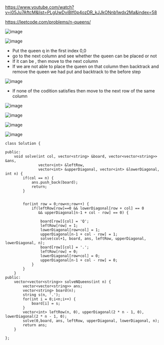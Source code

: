 https://www.youtube.com/watch?v=i05Ju7AftcM&list=PLgUwDviBIf0p4ozDR_kJJkONnb1wdx2Ma&index=58

https://leetcode.com/problems/n-queens/

![image](https://user-images.githubusercontent.com/53824950/143082282-76230f6c-c30d-4e31-be42-0e04f160c793.png)

![image](https://user-images.githubusercontent.com/53824950/143082550-af9070b1-58a0-41d9-a43c-6bb152f49ed2.png)

- Put the queen q in the first index 0,0
- go to the next column and see whether the queen can be placed or not 
- If it can be , then move to the next column
- If we are not able to place the queen on that column then backtrack and remove the queen we had put and backtrack to the before step

![image](https://user-images.githubusercontent.com/53824950/143084214-5bd77837-fe05-44b8-af0b-5e9082f89431.png)

- If none of the codition satisfies then move to the next row of the same column

![image](https://user-images.githubusercontent.com/53824950/143084487-0c7991ee-ead2-48fc-a983-fdf30a08f5e4.png)

![image](https://user-images.githubusercontent.com/53824950/143084720-478fbe16-4d1d-413a-9773-1229292d263a.png)

![image](https://user-images.githubusercontent.com/53824950/143085250-5fd74032-70d0-4201-b67d-06cde19ce987.png)

![image](https://user-images.githubusercontent.com/53824950/143085551-a3d71ad1-6559-4560-a056-aef5abb782fd.png)

```
class Solution {

public: 
    void solve(int col, vector<string> &board, vector<vector<string>> &ans, 
               vector<int> &leftRow, 
               vector<int> &upperDiagonal, vector<int> &lowerDiagonal, int n) {
        if(col == n) {
            ans.push_back(board); 
            return; 
        }
    
        
        for(int row = 0;row<n;row++) {
            if(leftRow[row]==0 && lowerDiagonal[row + col] == 0 
               && upperDiagonal[n-1 + col - row] == 0) {
                
                board[row][col] = 'Q'; 
                leftRow[row] = 1; 
                lowerDiagonal[row+col] = 1; 
                upperDiagonal[n-1 + col - row] = 1;
                solve(col+1, board, ans, leftRow, upperDiagonal, lowerDiagonal, n); 
                board[row][col] = '.'; 
                leftRow[row] = 0; 
                lowerDiagonal[row+col] = 0; 
                upperDiagonal[n-1 + col - row] = 0;
            }
        }
    }
public:
    vector<vector<string>> solveNQueens(int n) {
        vector<vector<string>> ans; 
        vector<string> board(n);
        string s(n, '.'); 
        for(int i = 0;i<n;i++) {
            board[i] = s; 
        }
        vector<int> leftRow(n, 0), upperDiagonal(2 * n - 1, 0), lowerDiagonal(2 * n - 1, 0); 
        solve(0,board, ans, leftRow, upperDiagonal, lowerDiagonal, n); 
        return ans; 
    }
    
};
```
